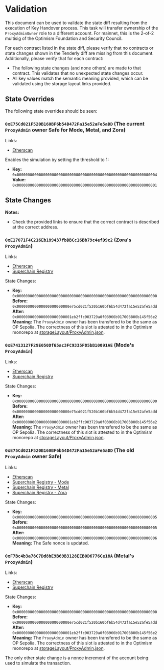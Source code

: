 # Validation

This document can be used to validate the state diff resulting from the execution of Key Handover process. This task will transfer ownership of the `ProxyAdminOwner` role to a different account. For mainnet, this is the 2-of-2 multisig of the Optimism Foundation and Security Council.

For each contract listed in the state diff, please verify that no contracts or state changes shown in the Tenderly diff are missing from this document. Additionally, please verify that for each contract:

- The following state changes (and none others) are made to that contract. This validates that no unexpected state changes occur.
- All key values match the semantic meaning provided, which can be validated using the storage layout links provided.

## State Overrides

The following state overrides should be seen:

### `0xE75Cd021F520B160BF6b54D472Fa15e52aFe5aDD` (The current `ProxyAdmin` owner Safe for Mode, Metal, and Zora)

Links:
- [Etherscan](https://sepolia.etherscan.io/address/0xE75Cd021F520B160BF6b54D472Fa15e52aFe5aDD)

Enables the simulation by setting the threshold to 1:

- **Key:** `0x0000000000000000000000000000000000000000000000000000000000000004` <br/>
  **Value:** `0x0000000000000000000000000000000000000000000000000000000000000001`


## State Changes

**Notes:**
- Check the provided links to ensure that the correct contract is described at the correct address.

### `0xE17071F4C216Eb189437fbDBCc16Bb79c4efD9c2` (Zora's `ProxyAdmin`)

Links:
- [Etherscan](https://sepolia.etherscan.io/address/0xE17071F4C216Eb189437fbDBCc16Bb79c4efD9c2)
- [Superchain Registry](https://github.com/ethereum-optimism/superchain-registry/blob/0fb0dcbefc50882f1bb02fafcb27f47b463875c9/superchain/configs/sepolia/zora.toml#L43)

State Changes:
- **Key:** `0x0000000000000000000000000000000000000000000000000000000000000000` <br/>
  **Before:** `0x000000000000000000000000e75cd021f520b160bf6b54d472fa15e52afe5add` <br/>
  **After:** `0x0000000000000000000000001eb2ffc903729a0f03966b917003800b145f56e2` <br/>
  **Meaning:** The `ProxyAdmin` owner has been transfered to be the same as OP Sepolia. The correctness of this slot is attested to in the Optimism monorepo at [storageLayout/ProxyAdmin.json](https://github.com/ethereum-optimism/optimism/blob/e6ef3a900c42c8722e72c2e2314027f85d12ced5/packages/contracts-bedrock/snapshots/storageLayout/ProxyAdmin.json#L3-L8).

### `0xE7413127F29E050Df65ac3FC9335F85bB10091AE` (Mode's `ProxyAdmin`)

Links:
- [Etherscan](https://sepolia.etherscan.io/address/0xE7413127F29E050Df65ac3FC9335F85bB10091AE)
- [Superchain Registry](https://github.com/ethereum-optimism/superchain-registry/blob/0fb0dcbefc50882f1bb02fafcb27f47b463875c9/superchain/configs/sepolia/mode.toml#L43)

State Changes:
- **Key:** `0x0000000000000000000000000000000000000000000000000000000000000000` <br/>
  **Before:** `0x000000000000000000000000e75cd021f520b160bf6b54d472fa15e52afe5add` <br/>
  **After:** `0x0000000000000000000000001eb2ffc903729a0f03966b917003800b145f56e2` <br/>
  **Meaning:** The `ProxyAdmin` owner has been transfered to be the same as OP Sepolia. The correctness of this slot is attested to in the Optimism monorepo at [storageLayout/ProxyAdmin.json](https://github.com/ethereum-optimism/optimism/blob/e6ef3a900c42c8722e72c2e2314027f85d12ced5/packages/contracts-bedrock/snapshots/storageLayout/ProxyAdmin.json#L3-L8).

### `0xE75Cd021F520B160BF6b54D472Fa15e52aFe5aDD` (The old `ProxyAdmin` owner Safe)

Links:
- [Etherscan](https://sepolia.etherscan.io/address/0xE75Cd021F520B160BF6b54D472Fa15e52aFe5aDD)
- [Superchain Registry - Mode](https://github.com/ethereum-optimism/superchain-registry/blob/0fb0dcbefc50882f1bb02fafcb27f47b463875c9/superchain/configs/sepolia/mode.toml#L44)
- [Superchain Registry - Metal](https://github.com/ethereum-optimism/superchain-registry/blob/0fb0dcbefc50882f1bb02fafcb27f47b463875c9/superchain/configs/sepolia/metal.toml#L39)
- [Superchain Registry - Zora](https://github.com/ethereum-optimism/superchain-registry/blob/0fb0dcbefc50882f1bb02fafcb27f47b463875c9/superchain/configs/sepolia/zora.toml#L44)

State Changes:
- **Key:** `0x0000000000000000000000000000000000000000000000000000000000000005` <br/>
  **Before:** `0x0000000000000000000000000000000000000000000000000000000000000005`<br/>
  **After:** `0x0000000000000000000000000000000000000000000000000000000000000006` <br/>
  **Meaning:** The Safe nonce is updated.

### `0xF7Bc4b3a78C7Dd8bE9B69B3128EEB0D6776Ce18A` (Metal's `ProxyAdmin`)

Links:
- [Etherscan](https://sepolia.etherscan.io/address/0xF7Bc4b3a78C7Dd8bE9B69B3128EEB0D6776Ce18A)
- [Superchain Registry](https://github.com/ethereum-optimism/superchain-registry/blob/0fb0dcbefc50882f1bb02fafcb27f47b463875c9/superchain/configs/sepolia/metal.toml#L38)

State Changes:
- **Key:** `0x0000000000000000000000000000000000000000000000000000000000000000` <br/>
  **Before:** `0x000000000000000000000000e75cd021f520b160bf6b54d472fa15e52afe5add` <br/>
  **After:** `0x0000000000000000000000001eb2ffc903729a0f03966b917003800b145f56e2` <br/>
  **Meaning:** The `ProxyAdmin` owner has been transfered to be the same as OP Sepolia. The correctness of this slot is attested to in the Optimism monorepo at [storageLayout/ProxyAdmin.json](https://github.com/ethereum-optimism/optimism/blob/e6ef3a900c42c8722e72c2e2314027f85d12ced5/packages/contracts-bedrock/snapshots/storageLayout/ProxyAdmin.json#L3-L8).

The only other state change is a nonce increment of the account being used to simulate the transaction.